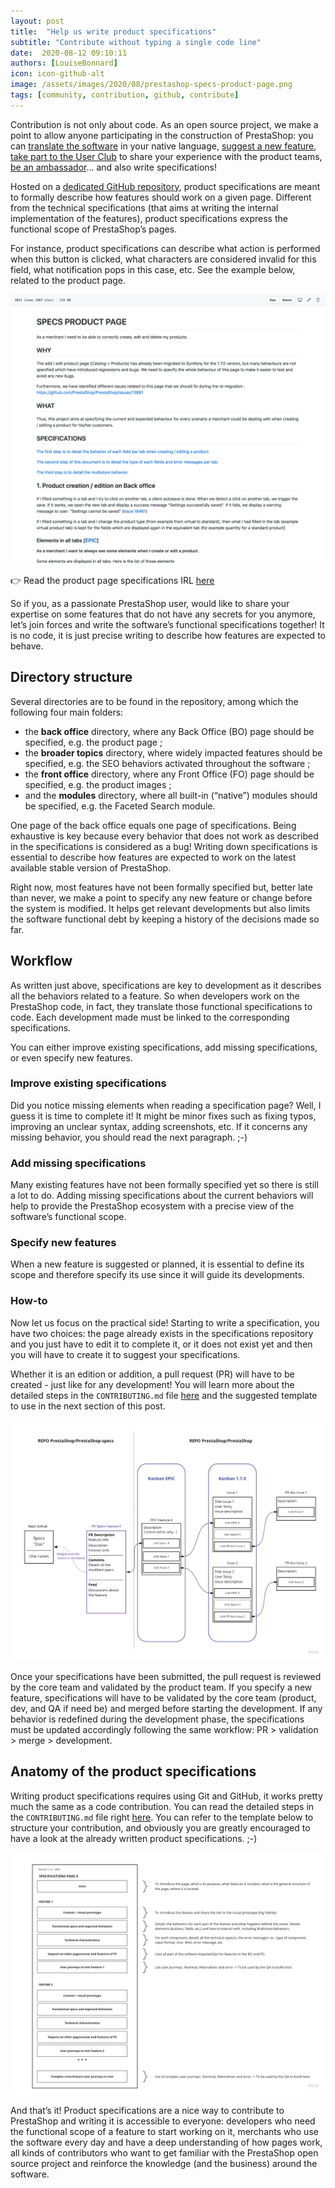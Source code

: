 ```yaml
---
layout: post
title:  "Help us write product specifications"
subtitle: "Contribute without typing a single code line"
date:  2020-08-12 09:10:11
authors: [LouiseBonnard]
icon: icon-github-alt
image: /assets/images/2020/08/prestashop-specs-product-page.png
tags: [community, contribution, github, contribute]
---
```


Contribution is not only about code. As an open source project, we make a point to allow anyone participating in the construction of PrestaShop: you can [translate the software](https://crowdin.com/project/prestashop-official) in your native language, [suggest a new feature](https://github.com/PrestaShop/PrestaShop/issues/new/choose), [take part to the User Club](https://www.prestashop.com/en/club) to share your experience with the product teams, [be an ambassador](http://ambassadors.prestashop.com)... and also write specifications!

Hosted on a [dedicated GitHub repository](https://github.com/PrestaShop/prestashop-specs), product specifications are meant to formally describe how features should work on a given page. Different from the technical specifications (that aims at writing the internal implementation of the features), product specifications express the functional scope of PrestaShop’s pages.

For instance, product specifications can describe what action is performed when this button is clicked, what characters are considered invalid for this field, what notification pops in this case, etc. See the example below, related to the product page.

![PrestaShop Product Page Specifications](/assets/images/2020/08/prestashop-specs-product-page.png)


:point_right: Read the product page specifications IRL [here](https://github.com/PrestaShop/prestashop-specs/blob/master/back-office/catalog/products/catalog-products-add-edit.md)

So if you, as a passionate PrestaShop user, would like to share your expertise on some features that do not have any secrets for you anymore, let’s join forces and write the software’s functional specifications together! It is no code, it is just precise writing to describe how features are expected to behave.


## Directory structure

Several directories are to be found in the repository, among which the following four main folders:

- the **back office** directory, where any Back Office (BO) page should be specified, e.g. the product page ;<br>
- the **broader topics** directory, where widely impacted features should be specified, e.g. the SEO behaviors activated throughout the software ;<br>
- the **front office** directory, where any Front Office (FO) page should be specified, e.g. the product images ;<br>
- and the **modules** directory, where all built-in (“native”) modules should be specified, e.g. the Faceted Search module.<br>

One page of the back office equals one page of specifications. Being exhaustive is key because every behavior that does not work as described in the specifications is considered as a bug! Writing down specifications is essential to describe how features are expected to work on the latest available stable version of PrestaShop.

Right now, most features have not been formally specified but, better late than never, we make a point to specify any new feature or change before the system is modified. It helps get relevant developments but also limits the software functional debt by keeping a history of the decisions made so far.


## Workflow

As written just above, specifications are key to development as it describes all the behaviors related to a feature. So when developers work on the PrestaShop code, in fact, they translate those functional specifications to code. Each development made must be linked to the corresponding specifications.

You can either improve existing specifications, add missing specifications, or even specify new features.


### Improve existing specifications

Did you notice missing elements when reading a specification page? Well, I guess it is time to complete it! It might be minor fixes such as fixing typos, improving an unclear syntax, adding screenshots, etc. If it concerns any missing behavior, you should read the next paragraph. ;-)


### Add missing specifications

Many existing features have not been formally specified yet so there is still a lot to do. Adding missing specifications about the current behaviors will help to provide the PrestaShop ecosystem with a precise view of the software’s functional scope.


### Specify new features

When a new feature is suggested or planned, it is essential to define its scope and therefore specify its use since it will guide its developments.


### How-to

Now let us focus on the practical side! Starting to write a specification, you have two choices: the page already exists in the specifications repository and you just have to edit it to complete it, or it does not exist yet and then you will have to create it to suggest your specifications.

Whether it is an edition or addition, a pull request (PR) will have to be created - just like for any development! You will learn more about the detailed steps in the `CONTRIBUTING.md` file [here](https://github.com/PrestaShop/prestashop-specs/blob/master/CONTRIBUTING.md#process-to-follow) and the suggested template to use in the next section of this post.

![PrestaShop Product Specifications Management](/assets/images/2020/08/prestashop-specs-management.jpg)

Once your specifications have been submitted, the pull request is reviewed by the core team and validated by the product team. If you specify a new feature, specifications will have to be validated by the core team (product, dev, and QA if need be) and merged before starting the development. If any behavior is redefined during the development phase, the specifications must be updated accordingly following the same workflow: PR > validation > merge > development.


## Anatomy of the product specifications

Writing product specifications requires using Git and GitHub, it works pretty much the same as a code contribution. You can read the detailed steps in the `CONTRIBUTING.md` file right [here](https://github.com/PrestaShop/prestashop-specs/blob/master/CONTRIBUTING.md). You can refer to the template below to structure your contribution, and obviously you are greatly encouraged to have a look at the already written product specifications. ;-)

![PrestaShop Product Specifications Template](/assets/images/2020/08/prestashop-specs-template.jpg)

And that’s it! Product specifications are a nice way to contribute to PrestaShop and writing it is accessible to everyone: developers who need the functional scope of a feature to start working on it, merchants who use the software every day and have a deep understanding of how pages work, all kinds of contributors who want to get familiar with the PrestaShop open source project and reinforce the knowledge (and the business) around the software. 
